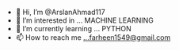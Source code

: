 - 👋 Hi, I’m @ArslanAhmad117
- 👀 I’m interested in ... MACHINE LEARNING
- 🌱 I’m currently learning ... PYTHON
- 📫 How to reach me ...farheen1549@gmail.com

<!---
ArslanAhmad117/ArslanAhmad117 is a ✨ special ✨ repository because its `README.md` (this file) appears on your GitHub profile.
You can click the Preview link to take a look at your changes.
--->
